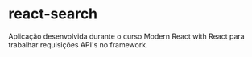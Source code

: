 # react-search
Aplicação desenvolvida durante o curso Modern React with React para trabalhar requisições API's no framework.
